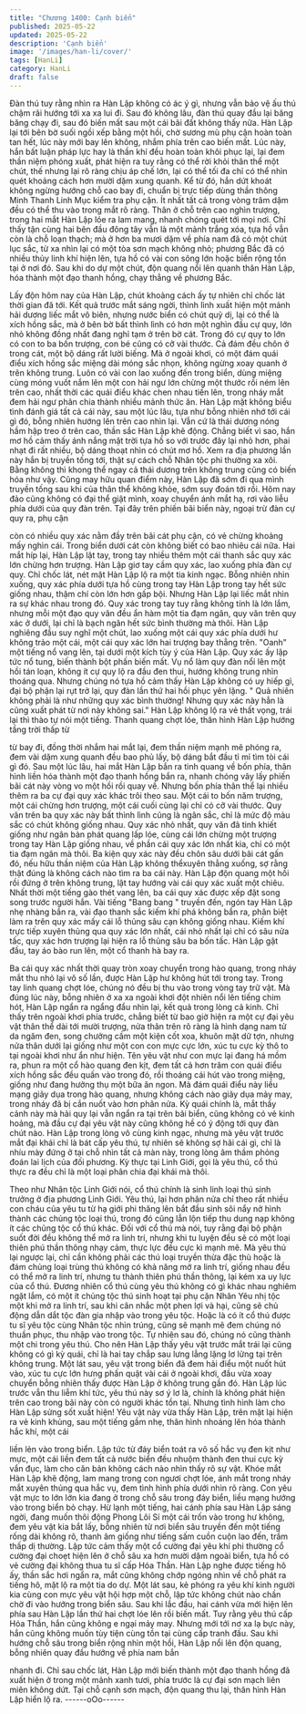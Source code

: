 ```yaml
---
title: "Chương 1400: Cạnh biển"
published: 2025-05-22
updated: 2025-05-22
description: 'Cạnh biển'
image: '/images/han-li/cover/'
tags: [HanLi]
category: HanLi
draft: false
---
```


Đàn thú tuy rằng nhìn ra Hàn Lập không có ác ý gì, nhưng vẫn
bảo vệ ấu thú chậm rãi hướng tới xa xa lui đi. Sau đó không lâu,
đàn thú quay đầu lại băng băng chạy đi, sau đó biến mất sau một
cái bãi đất không thấy nữa.
Hàn Lập lại tới bên bờ suối ngồi xếp bằng một hồi, chờ sương mù
phụ cận hoàn toàn tan hết, lúc này mới bay lên không, nhắm phía
trên cao biến mất.
Lúc này, hắn bất luận pháp lực hay là thần khí đều hoàn toàn khôi
phục lại, lại đem thần niệm phóng xuất, phát hiện ra tuy rằng có
thể rời khỏi thân thể một chút, thế nhưng lại rõ ràng chịu áp chế
lớn, lại có thể tối đa chỉ có thể nhìn quét khoảng cách hơn mười
dặm xung quanh.
Kể từ đó, hắn dứt khoát không ngừng hướng chỗ cao bay đi,
chuẩn bị trực tiếp dùng thần thông Minh Thanh Linh Mục kiểm tra
phụ cận.
Ít nhất tất cả trong vòng trăm dặm đều có thể thu vào trong mắt rõ
ràng.
Thân ở chỗ trên cao nghìn trượng, trong hai mắt Hàn Lập lóe ra
lam mang, nhanh chóng quét tới mọi nơi.
Chỉ thấy tận cùng hai bên đầu đông tây vẫn là một mảnh trắng
xóa, tựa hồ vẫn còn là chỗ loạn thạch; mà ở hơn ba mươi dặm về
phía nam đã có một chút lục sắc, từ xa nhìn lại có một tòa sơn
mạch không nhỏ; phương Bắc đã có nhiều thủy linh khí hiện lên,
tựa hồ có vài con sông lớn hoặc biển rộng tồn tại ở nơi đó.
Sau khi do dự một chút, độn quang nổi lên quanh thân Hàn Lập,
hóa thành một đạo thanh hồng, chạy thẳng về phương Bắc.

Lấy độn hôm nay của Hàn Lập, chút khoảng cách ấy tự nhiên chỉ
chốc lát thời gian đã tới.
Kết quả trước mắt sáng ngời, thình lình xuất hiện một mảnh hải
dương liếc mắt vô biên, nhưng nước biển có chút quỷ dị, lại có
thể là xích hồng sắc, mà ở bên bờ bất thình lình có hơn một nghìn
đầu cự quy, lớn nhỏ không đồng nhất đang nghỉ tạm ở trên bờ
cát. Trong đó cự quy to lớn có con to ba bốn trượng, con bé cũng
có cỡ vài thước. Cả đám đều chôn ở trong cát, một bộ dáng rất
lười biếng.
Mà ở ngoài khơi, có một đám quái điểu xích hồng sắc miệng dài
móng sắc nhọn, không ngừng xoay quanh ở trên không trung.
Luôn có vài con lao xuống đến trong biển, dùng miệng cùng móng
vuốt nắm lên một con hải ngư lớn chừng một thước rồi ném lên
trên cao, nhất thời các quái điểu khác chen nhau tiến lên, trong
nháy mắt đem hải ngư phân chia thành nhiều mảnh thức ăn.
Hàn Lập mặt không biểu tình đánh giá tất cả cái này, sau một lúc
lâu, tựa như bỗng nhiên nhớ tới cái gì đó, bỗng nhiên hướng lên
trên cao nhìn lại.
Vẫn cứ là thái dương nóng hầm hập treo ở trên cao, thần sắc
Hàn Lập khẽ động.
Chẳng biết vì sao, hắn mơ hồ cảm thấy ánh nắng mặt trời tựa hồ
so với trước đây lại nhỏ hơn, phai nhạt đi rất nhiều, bộ dáng thoạt
nhìn có chút mơ hồ.
Xem ra địa phương lần này hắn bị truyền tống tới, thật sự cách
chỗ Nhân tộc phi thường xa xôi. Bằng không thì khong thể ngay
cả thái dương trên không trung cũng có biến hóa như vậy.
Cũng may hữu quan điểm này, Hàn Lập đã sớm đi qua mình
truyền tống sau khi của thân thể không khỏe, sớm suy đoán tới
rồi. Hôm nay đảo cũng không có đại thể giật mình, xoay chuyển
ánh mắt hạ, rơi vào liễu phía dưới của quy đàn trên.
Tại đây trên phiến bãi biển này, ngoại trừ đàn cự quy ra, phụ cận

còn có nhiều quy xác nằm đầy trên bãi cát phụ cận, có vẻ chừng
khoảng mấy nghìn cái. Trong biển dưới cát còn không biết có bao
nhiêu cái nữa.
Hai mắt híp lại, Hàn Lập lật tay, trong tay nhiều thêm một cái
thanh sắc quy xác lớn chừng hơn trượng.
Hàn Lập giơ tay cầm quy xác, lao xuống phía đàn cự quy.
Chỉ chốc lát, nét mặt Hàn Lập lộ ra một tia kinh ngạc.
Bỗng nhiên nhìn xuống, quy xác phía dưới tựa hồ cùng trong tay
Hàn Lập trong tay hết sức giống nhau, thậm chí còn lớn hơn gấp
bội.
Nhưng Hàn Lập lại liếc mắt nhìn ra sự khác nhau trong đó.
Quy xác trong tay tuy rằng không tính là lớn lắm, nhưng mỗi một
đạo quy văn đều ẩn hàm một tia đạm ngân, quy văn trên quy xác
ở dưới, lại chỉ là bạch ngân hết sức bình thường mà thôi.
Hàn Lập nghiêng đầu suy nghĩ một chút, lao xuống một cái quy
xác phía dưới hư không trảo một cái, một cái quy xác lớn hai
trượng bay thẳng trên.
"Oanh" một tiếng nổ vang lên, tại dưới một kích tùy ý của Hàn
Lập. Quy xác ấy lập tức nổ tung, biến thành bột phấn biến mất.
Vụ nổ làm quy đàn nổi lên một hồi tán loạn, không ít cự quy lộ ra
đầu đen thui, hướng không trung nhìn thoáng qua.
Nhưng chúng nó tựa hồ cảm thấy Hàn Lập không có uy hiếp gì,
đại bộ phận lại rụt trở lại, quy đàn lần thứ hai hồi phục yên lặng.
" Quả nhiên không phải là như những quy xác bình thường!
Nhưng quy xác này hẳn là cũng xuất phát từ nơi này không sai."
Hàn Lập không lộ ra vẻ thất vọng, trái lại thì thào tự nói một tiếng.
Thanh quang chợt lóe, thân hình Hàn Lập hướng tầng trời thấp từ

từ bay đi, đồng thời nhắm hai mắt lại, đem thần niệm mạnh mẽ
phóng ra, đem vài dặm xung quanh đều bao phủ lấy, bộ dáng bắt
đầu tỉ mỉ tìm tòi cái gì đó.
Sau một lúc lâu, hai mắt Hàn Lập bắn ra tinh quang về bốn phía,
thân hình liền hóa thành một đạo thanh hồng bắn ra, nhanh chóng
vây lấy phiến bãi cát này vòng vo một hồi rồi quay về. Nhưng bốn
phía thân thể lại nhiều thêm ra ba cự đại quy xác khác trôi theo
sau.
Một cái to bốn năm trượng, một cái chừng hơn trượng, một cái
cuối cùng lại chỉ có cỡ vài thước.
Quy văn trên ba quy xác này bất thình lình cũng là ngân sắc, chỉ
là mức độ màu sắc có chút không giống nhau.
Quy xác nhỏ nhất, quy văn đã tinh khiết giống như ngân bàn phát
quang lấp lóe, cùng cái lớn chừng một trượng trong tay Hàn Lập
giống nhau, về phần cái quy xác lớn nhất kia, chỉ có một tia đạm
ngân mà thôi.
Ba kiện quy xác này đều chôn sâu dưới bãi cát gấn đó, nếu hữu
thần niệm của Hàn Lập không thểxuyên thẳng xuống, sợ rằng
thật đúng là không cách nào tìm ra ba cái này.
Hàn Lập độn quang một hồi rồi đứng ở trên không trung, lật tay
hướng vài cái quy xác xuất một chiêu.
Nhất thời một tiếng gào thét vang lên, ba cái quy xác được xếp
đặt song song trước người hắn.
Vài tiếng "Bang bang " truyền đến, ngón tay Hàn Lập nhẹ nhàng
bắn ra, vài đạo thanh sắc kiếm khí phá không bắn ra, phân biệt
làm ra trên quy xác mấy cái lỗ thủng sâu cạn không giống nhau.
Kiếm khí trực tiếp xuyên thủng qua quy xác lớn nhất, cái nhỏ nhất
lại chỉ có sâu nửa tấc, quy xác hơn trượng lại hiện ra lỗ thủng sâu
ba bốn tấc.
Hàn Lập gật đầu, tay áo bào run lên, một cổ thanh hà bay ra.

Ba cái quy xác nhất thời quay tròn xoay chuyển trong hào quang,
trong nháy mắt thu nhỏ lại vô số lần, được Hàn Lập hư không hút
tới trong tay.
Trong tay linh quang chợt lóe, chúng nó đều bị thu vào trong vòng
tay trữ vật.
Mà đúng lúc này, bỗng nhiên ở xa xa ngoài khơi đột nhiên nổi lên
tiếng chim hót, Hàn Lập ngẩn ra ngẩng đẩu nhìn lại, kết quả trong
lòng cả kinh.
Chỉ thấy trên ngoài khơi phía trước, chẳng biết từ bao giờ hiện ra
một cự đại yêu vật thân thể dài tới mười trượng, nửa thân trên rõ
ràng là hình dạng nam tử da ngăm đen, song chưởng cầm một
kiện cốt xoa, khuôn mặt dữ tợn, nhưng nửa thân dưới lại giống
như một con con mực cực lớn, xúc tu cực kỳ thô to tại ngoài khơi
như ẩn như hiện.
Tên yêu vật như con mực lại đang há mồm ra, phun ra một cổ
hào quang đen kịt, đem tất cả hơn trăm con quái điểu xích hồng
sắc đều quấn vào trong đó, rồi thoáng cái hút vào trong miệng,
giống như đang hưởng thụ một bữa ăn ngon.
Mà đám quái điểu này liều mạng giãy dụa trong hào quang,
nhưng không cách nào giãy dụa mảy may, trong nháy đã bị cắn
nuốt vào hơn phân nửa.
Kỳ quái chính là, mắt thấy cảnh này mà hải quy lại vẫn ngẩn ra tại
trên bãi biển, cũng không có vẻ kinh hoảng, mà đầu cự đại yêu
vật này cũng không hề có ý động tới quy đàn chút nào.
Hàn Lập trong lòng vô cùng kinh ngạc, nhưng mà yêu vật trước
mắt đại khái chỉ là bát cấp yêu thú, tự nhiên sẽ không sợ hãi cái
gì, chỉ là nhíu mày đứng ở tại chỗ nhìn tất cả màn này, trong lòng
âm thầm phỏng đoán lai lịch của đối phương.
Kỳ thực tại Linh Giới, gọi là yêu thú, cổ thú thực ra đều chỉ là một
loại phân chia đại khái mà thôi.

Theo như Nhân tộc Linh Giới nói, cổ thú chính là sinh linh loại thú
sinh trưởng ở địa phương Linh Giới.
Yêu thú, lại hơn phân nửa chỉ theo rất nhiều con cháu của yêu tu
từ hạ giới phi thăng lên bắt đầu sinh sôi nẩy nở hình thành các
chủng tộc loại thú, trong đó cũng lẫn lộn tiếp thu dung nạp không
ít các chủng tộc cổ thú khác.
Đối với cổ thú mà nói, tuy rằng đại bộ phận suốt đời đều không
thể mở ra linh trí, nhưng khi tu luyện đều sẽ có một loại thiên phú
thần thông nhạy cảm, thực lực đều cực kì mạnh mẽ. Mà yêu thú
lại ngược lại, chỉ cần không phải các thú loại truyền thừa đặc thù
hoặc là đám chủng loại trùng thú không có khả năng mở ra linh
trí, giống nhau đều có thể mở ra linh trí, nhưng tu thành thiên phú
thần thông, lại kém xa uy lực của cổ thú.
Đương nhiên cổ thú cùng yêu thú không có gì khác nhau nghiêm
ngặt lắm, có một ít chủng tộc thú sinh hoạt tại phụ cận Nhân Yêu
nhị tộc một khi mở ra linh trí, sau khi cân nhắc một phen lợi và
hại, cũng sẽ chủ động dẫn dắt tộc đàn gia nhập vào trong yêu tộc.
Hoặc là có ít cổ thú được tu sĩ yêu tộc cùng Nhân tộc nhìn trúng,
cũng sẽ mạnh mẽ đem chúng nó thuần phục, thu nhập vào trong
tộc. Tự nhiên sau đó, chúng nó cũng thành một chi trong yêu thú.
Cho nên Hàn Lập thấy yêu vật trước mắt trái lại cũng không có gì
kỳ quái, chỉ là hai tay chắp sau lưng lẳng lặng lơ lửng tại trên
không trung.
Một lát sau, yêu vật trong biển đã đem hải điểu một nuốt hút vào,
xúc tu cực lớn hưng phấn quật vài cái ở ngoài khơi, đầu vừa xoay
chuyển bỗng nhiên thấy được Hàn Lập ở không trung gần đó.
Hàn Lập lúc trước vẫn thu liễm khí tức, yêu thú này sơ ý lơ là,
chính là không phát hiện trên cao trong bãi này còn có người
khác tồn tại.
Nhưng tình hình làm cho Hàn Lập sửng sốt xuất hiện! Yêu vật
này vừa thấy Hàn Lập, trên mặt lại hiện ra vẻ kinh khủng, sau một
tiếng gầm nhẹ, thân hình nhoáng lên hóa thành hắc khí, một cái

liền lẻn vào trong biển.
Lập tức từ đáy biển toát ra vô số hắc vụ đen kịt như mực, một cái
liền đem tất cả nước biển đều nhuộm thành đen thui cực kỳ vẩn
đục, làm cho căn bản không cách nào nhìn thấy rõ sự vật.
Khóe mắt Hàn Lập khẽ động, lam mang trong con ngươi chợt lóe,
ánh mắt trong nháy mắt xuyên thủng qua hắc vụ, đem tình hình
phía dưới nhìn rõ ràng.
Con yêu vật mực to lớn lớn kia đang ở trong chỗ sâu trong đáy
biển, liều mạng hướng vào trong biển bỏ chạy.
Hừ lạnh một tiếng, hai cánh phía sau Hàn Lập sáng ngời, đang
muốn thôi động Phong Lôi Sí một cái trốn vào trong hư không,
đem yêu vật kia bắt lấy, bỗng nhiên từ nơi biển sâu truyền đến
một tiếng rống dài không rõ, thanh âm giống như tiếng sấm cuồn
cuộn lao đến, trầm thấp dị thường.
Lập tức cảm thấy một cổ cường đại yêu khí phi thường cổ cường
đại choẹt hiện lên ở chỗ sâu xa hơn mười dặm ngoài biển, tựa hồ
có vẻ cường đại không thua tu sĩ cấp Hóa Thần.
Hàn Lập nghe được tiếng hô ấy, thần sắc hơi ngẩn ra, mắt cũng
không chớp ngóng nhìn về chỗ phát ra tiếng hô, mặt lộ ra một tia
do dự.
Một lát sau, kẻ phóng ra yêu khí kinh người kia cùng con mực yêu
vật hội hợp một chỗ, lập tức không chút nào chần chờ đi vào
hướng trong biển sâu.
Sau khi lắc đầu, hai cánh vừa mới hiện lên phía sau Hàn Lập lần
thứ hai chợt lóe lên rồi biến mất.
Tuy rằng yêu thú cấp Hóa Thần, hắn cũng không e ngại mảy may.
Nhưng mới tới nơ xa lạ bực này, hắn cũng không muốn tùy tiện
cùng tồn tại cùng cấp tranh đấu.
Sau khi hướng chỗ sâu trong biển rộng nhìn một hồi, Hàn Lập nổi
lên độn quang, bỗng nhiên quay đầu hướng về phía nam bắn

nhanh đi.
Chỉ sau chốc lát, Hàn Lập mới biến thành một đạo thanh hồng đã
xuất hiện ở trong một mảnh xanh tươi, phía trước là cự đại sơn
mạch liên miên không dứt.
Tại chỗ cạnh sơn mạch, độn quang thu lại, thân hình Hàn Lập
hiển lộ ra.
------oOo------
